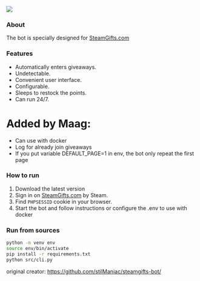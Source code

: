 ![](https://camo.githubusercontent.com/47efefccd622962888745b474dba367a6b1716f032dc40fb7a34a8ad365cea88/68747470733a2f2f692e696d6775722e636f6d2f6f436f623377512e676966)

### About

The bot is specially designed for [SteamGifts.com](https://www.steamgifts.com/)

### Features

- Automatically enters giveaways.
- Undetectable.
- Сonvenient user interface.
- Сonfigurable.
- Sleeps to restock the points.
- Can run 24/7.

# Added by Maag:

- Can use with docker
- Log for already join giveaways
- If you put variable DEFAULT_PAGE=1 in env, the bot only repeat the first page

### How to run

1. Download the latest version
2. Sign in on [SteamGifts.com](https://www.steamgifts.com/) by Steam.
3. Find `PHPSESSID` cookie in your browser.
4. Start the bot and follow instructions or configure the .env to use with docker

### Run from sources

```bash
python -m venv env
source env/bin/activate
pip install -r requirements.txt
python src/cli.py
```

original creator: https://github.com/stilManiac/steamgifts-bot/
